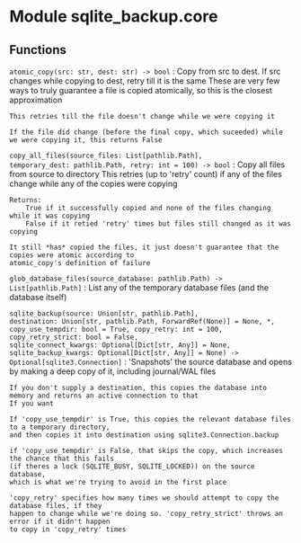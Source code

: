 Module sqlite_backup.core
=========================

Functions
---------

    
`atomic_copy(src: str, dest: str) ‑> bool`
:   Copy from src to dest. If src changes while copying to dest, retry till it is the same
    These are very few ways to truly guarantee a file is copied atomically, so this is the closest approximation
    
    This retries till the file doesn't change while we were copying it
    
    If the file did change (before the final copy, which suceeded) while we were copying it, this returns False

    
`copy_all_files(source_files: List[pathlib.Path], temporary_dest: pathlib.Path, retry: int = 100) ‑> bool`
:   Copy all files from source to directory
    This retries (up to 'retry' count) if any of the files change while any of the copies were copying
    
    Returns:
        True if it successfully copied and none of the files changing while it was copying
        False if it retied 'retry' times but files still changed as it was copying
    
    It still *has* copied the files, it just doesn't guarantee that the copies were atomic according to
    atomic_copy's definition of failure

    
`glob_database_files(source_database: pathlib.Path) ‑> List[pathlib.Path]`
:   List any of the temporary database files (and the database itself)

    
`sqlite_backup(source: Union[str, pathlib.Path], destination: Union[str, pathlib.Path, ForwardRef(None)] = None, *, copy_use_tempdir: bool = True, copy_retry: int = 100, copy_retry_strict: bool = False, sqlite_connect_kwargs: Optional[Dict[str, Any]] = None, sqlite_backup_kwargs: Optional[Dict[str, Any]] = None) ‑> Optional[sqlite3.Connection]`
:   'Snapshots' the source database and opens by making a deep copy of it, including journal/WAL files
    
    If you don't supply a destination, this copies the database into memory and returns an active connection to that
    If you want
    
    If 'copy_use_tempdir' is True, this copies the relevant database files to a temporary directory,
    and then copies it into destination using sqlite3.Connection.backup
    
    if 'copy_use_tempdir' is False, that skips the copy, which increases the chance that this fails
    (if theres a lock (SQLITE_BUSY, SQLITE_LOCKED)) on the source database,
    which is what we're trying to avoid in the first place
    
    'copy_retry' specifies how many times we should attempt to copy the database files, if they
    happen to change while we're doing so. 'copy_retry_strict' throws an error if it didn't happen
    to copy in 'copy_retry' times